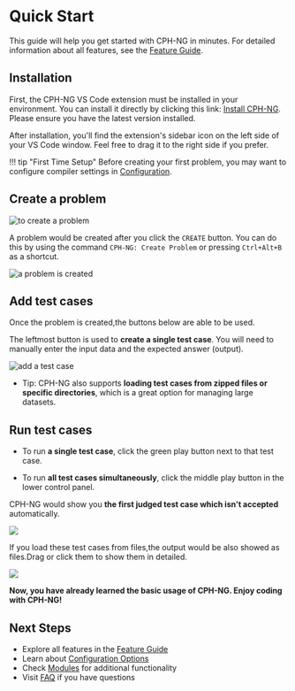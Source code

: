 # Quick Start

This guide will help you get started with CPH-NG in minutes. For detailed information about all features, see the [Feature Guide](features.md).

## Installation

First, the CPH-NG VS Code extension must be installed in your environment. You
can install it directly by clicking this link:
[Install CPH-NG](vscode:extension/langningchen.cph-ng). Please ensure you have
the latest version installed.

After installation, you'll find the extension's sidebar icon on the left side of
your VS Code window. Feel free to drag it to the right side if you prefer.

!!! tip "First Time Setup"
    Before creating your first problem, you may want to configure compiler settings in [Configuration](configuration.md#compilation-settings).

## Create a problem

![to create a problem](images/createProblem.png)

A problem would be created after you click the `CREATE` button. You can do this
by using the command `CPH-NG: Create Problem` or pressing `Ctrl+Alt+B` as a
shortcut.

![a problem is created](images/problemCreated.png)

## Add test cases

Once the problem is created,the buttons below are able to be used.

The leftmost button is used to **create a single test case**. You will need to
manually enter the input data and the expected answer (output).

![add a test case](images/addTestCase.png)

- Tip: CPH-NG also supports **loading test cases from zipped files or specific
  directories**, which is a great option for managing large datasets.

## Run test cases

- To run **a single test case**, click the green play button next to that test
  case.

- To run **all test cases simultaneously**, click the middle play button in the
  lower control panel.

CPH-NG would show you **the first judged test case which isn't accepted**
automatically.

![](images/testCaseRun.png)

If you load these test cases from files,the output would be also showed as
files.Drag or click them to show them in detailed.

![](images/fileTestCase.png)

**Now, you have already learned the basic usage of CPH-NG. Enjoy coding with
CPH-NG!**

## Next Steps

- Explore all features in the [Feature Guide](features/)
- Learn about [Configuration Options](configuration/)
- Check [Modules](modules.md) for additional functionality
- Visit [FAQ](faq.md) if you have questions
